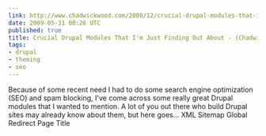 ```yaml
---
link: http://www.chadwickwood.com/2008/12/crucial-drupal-modules-that-im-just-finding-out-about
date: 2009-05-31 00:26 UTC
published: true
title: Crucial Drupal Modules That I'm Just Finding Out About - (Chadwick Wood)
tags:
- drupal
- theming
- seo
---
```


Because of some recent need I had to do some search engine optimization (SEO) and spam blocking, I've come across some really great Drupal modules that I wanted to mention. A lot of you out there who build Drupal sites may already know about them, but here goes...
XML Sitemap
Global Redirect
Page Title
